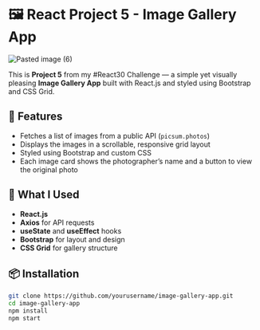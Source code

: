 # 🖼️ React Project 5 - Image Gallery App
![Pasted image (6)](https://github.com/user-attachments/assets/95066927-6361-4539-8e33-160be9ed057a)

This is **Project 5** from my #React30 Challenge — a simple yet visually pleasing **Image Gallery App** built with React.js and styled using Bootstrap and CSS Grid.

## 🚀 Features

- Fetches a list of images from a public API (`picsum.photos`)
- Displays the images in a scrollable, responsive grid layout
- Styled using Bootstrap and custom CSS
- Each image card shows the photographer’s name and a button to view the original photo

## 🔧 What I Used

- **React.js**
- **Axios** for API requests
- **useState** and **useEffect** hooks
- **Bootstrap** for layout and design
- **CSS Grid** for gallery structure



## 📦 Installation

```bash
git clone https://github.com/yourusername/image-gallery-app.git
cd image-gallery-app
npm install
npm start
